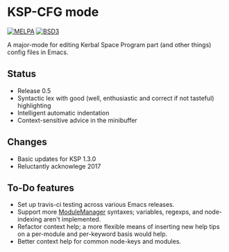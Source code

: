# KSP-CFG mode

[![MELPA](http://melpa.org/packages/ksp-cfg-mode-badge.svg)](http://melpa.org/#/ksp-cfg-mode) [![BSD3](https://img.shields.io/badge/license-BSD3-43cd80.svg)](LICENSE.md)

A major-mode for editing Kerbal Space Program part (and other things) config files in Emacs.

## Status

* Release 0.5
* Syntactic lex with good (well, enthusiastic and correct if not tasteful) highlighting
* Intelligent automatic indentation
* Context-sensitive advice in the minibuffer

## Changes

* Basic updates for KSP 1.3.0
* Reluctantly acknowlege 2017

## To-Do features

* Set up travis-ci testing across various Emacs releases.
* Support more [ModuleManager](https://github.com/sarbian/ModuleManager) syntaxes; variables, regexps, and node-indexing aren't implemented.
* Refactor context help; a more flexible means of inserting new help tips on a per-module and per-keyword basis would help.
* Better context help for common node-keys and modules.
